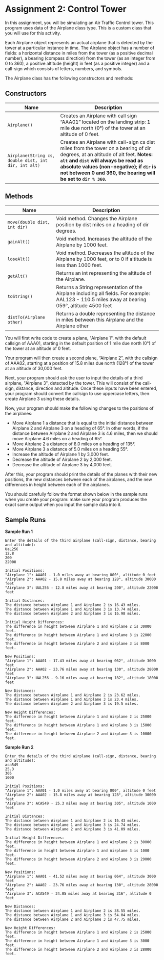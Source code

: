 # Assignment 2: Control Tower

In this assignment, you will be simulating an Air Traffic Control tower. This program uses data of the Airplane class type. This is a custom class that you will use for this activity. 

Each Airplane object represents an actual airplane that is detected by the tower at a particular instance in time. The Airplane object has a number of fields: a horizontal distance in miles from the tower (as a positive decimal number), a bearing (compass direction) from the tower (as an integer from 0 to 360), a positive altitude (height) in feet (as a positive integer) and a call-sign which consists of letters, numbers, and symbols.

The Airplane class has the following constructors and methods:

## Constructors
| Name | Description |
| --- | --- |
| `Airplane()` | Creates an Airplane with call sign “AAA01” located on the landing strip: 1 mile due north (0°) of the tower at an altitude of 0 feet. |
| `Airplane(String cs, double dist, int dir, int alt)` | Creates an Airplane with call-sign cs dist miles from the tower on a bearing of dir degrees, at an altitude of alt feet. **Notes: `alt` and `dist` will always be read as absolute values (non-negative); if `dir` is not between 0 and 360, the bearing will be set to `dir % 360`.** |

 
## Methods
| Name | Description |
| --- | --- |
| `move(double dist, int dir)` | Void method. Changes the Airplane position by dist miles on a heading of dir degrees. |
| `gainAlt()` | Void method. Increases the altitude of the Airplane by 1000 feet. |
| `loseAlt()` | Void method. Decreases the altitude of the Airplane by 1000 feet, or to 0 if altitude is less than 1000 feet. |
| `getAlt()` | Returns an int representing the altitude of the Airplane. |
| `toString()` | Returns a String representation of the Airplane including all fields. For example: AAL123 - 110.5 miles away at bearing 059°, altitude 4500 feet |
| `distTo(Airplane other)` | Returns a double representing the distance in miles between this Airplane and the Airplane other |

You will first write code to create a plane, "Airplane 1",  with the default callsign of AAA01, starting in the default position of 1 mile due north (0°) of the tower at an altitude of 0 feet.

Your program will then create a second plane, “Airplane 2”, with the callsign of AAA02, starting at a position of 15.8 miles due north (128°) of the tower at an altitude of 30,000 feet.

Next, your program should ask the user to input the details of a third airplane, "Airplane 3", detected by the tower. This will consist of the call-sign, distance, direction and altitude. Once these inputs have been entered, your program should convert the callsign to use uppercase letters, then create Airplane 3 using these details.

Now, your program should make the following changes to the positions of the airplanes:

* Move Airplane 1 a distance that is equal to the initial distance between Airplane 2 and Airplane 3 on a heading of 65°. In other words, if the distance between Airplane 2 and Airplane 3 is 4.6 miles, then we should move Airplane 4.6 miles on a heading of 65°.
* Move Airplane 2 a distance of 8.0 miles on a heading of 135°.
* Move Airplane 3 a distance of 5.0 miles on a heading 55°.
* Increase the altitude of Airplane 1 by 3,000 feet.
* Decrease the altitude of Airplane 2 by 2,000 feet.
* Decrease the altitude of Airplane 3 by 4,000 feet.

After this, your program should print the details of the planes with their new positions, the new distances between each of the airplanes, and the new differences in height between each of the airplanes.

You should carefully follow the format shown below in the sample runs when you create your program: make sure your program produces the exact same output when you input the sample data into it.


## Sample Runs

**Sample Run 1**
```
Enter the details of the third airplane (call-sign, distance, bearing and altitude):
UaL256
12.8
200
22000

Initial Positions:
"Airplane 1": AAA01 - 1.0 miles away at bearing 000°, altitude 0 feet
"Airplane 2": AAA02 - 15.8 miles away at bearing 128°, altitude 30000 feet
"Airplane 3": UAL256 - 12.8 miles away at bearing 200°, altitude 22000 feet

Initial Distances:
The distance between Airplane 1 and Airplane 2 is 16.43 miles.
The distance between Airplane 1 and Airplane 3 is 13.74 miles.
The distance between Airplane 2 and Airplane 3 is 16.98 miles.

Initial Height Differences:
The difference in height between Airplane 1 and Airplane 2 is 30000 feet.
The difference in height between Airplane 1 and Airplane 3 is 22000 feet.
The difference in height between Airplane 2 and Airplane 3 is 8000 feet.

New Positions: 
"Airplane 1": AAA01 - 17.43 miles away at bearing 062°, altitude 3000 feet
"Airplane 2": AAA02 - 23.76 miles away at bearing 130°, altitude 28000 feet
"Airplane 3": UAL256 - 9.16 miles away at bearing 182°, altitude 18000 feet

New Distances:
The distance between Airplane 1 and Airplane 2 is 23.62 miles.
The distance between Airplane 1 and Airplane 3 is 23.4 miles.
The distance between Airplane 2 and Airplane 3 is 19.5 miles.

New Height Differences:
The difference in height between Airplane 1 and Airplane 2 is 25000 feet.
The difference in height between Airplane 1 and Airplane 3 is 15000 feet.
The difference in height between Airplane 2 and Airplane 3 is 10000 feet.
```

**Sample Run 2**
```
Enter the details of the third airplane (call-sign, distance, bearing and altitude):
aca549
25.3
305
1000

Initial Positions:
"Airplane 1": AAA01 - 1.0 miles away at bearing 000°, altitude 0 feet
"Airplane 2": AAA02 - 15.8 miles away at bearing 128°, altitude 30000 feet
"Airplane 3": ACA549 - 25.3 miles away at bearing 305°, altitude 1000 feet

Initial Distances:
The distance between Airplane 1 and Airplane 2 is 16.43 miles.
The distance between Airplane 1 and Airplane 3 is 24.74 miles.
The distance between Airplane 2 and Airplane 3 is 41.09 miles.

Initial Height Differences:
The difference in height between Airplane 1 and Airplane 2 is 30000 feet.
The difference in height between Airplane 1 and Airplane 3 is 1000 feet.
The difference in height between Airplane 2 and Airplane 3 is 29000 feet.

New Positions: 
"Airplane 1": AAA01 - 41.52 miles away at bearing 064°, altitude 3000 feet
"Airplane 2": AAA02 - 23.76 miles away at bearing 130°, altitude 28000 feet
"Airplane 3": ACA549 - 24.05 miles away at bearing 316°, altitude 0 feet

New Distances:
The distance between Airplane 1 and Airplane 2 is 38.55 miles.
The distance between Airplane 1 and Airplane 3 is 54.04 miles.
The distance between Airplane 2 and Airplane 3 is 47.75 miles.

New Height Differences:
The difference in height between Airplane 1 and Airplane 2 is 25000 feet.
The difference in height between Airplane 1 and Airplane 3 is 3000 feet.
The difference in height between Airplane 2 and Airplane 3 is 28000 feet.
```
